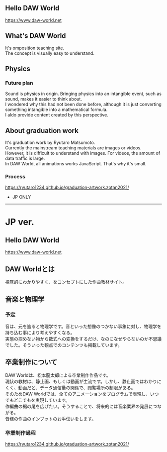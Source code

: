 ## Hello DAW World
https://www.daw-world.net

## What's DAW World
It's omposition teaching site.<br />
The concept is visually easy to understand.

## Physics
### Future plan
Sound is physics in origin. Bringing physics into an intangible event, such as sound, makes it easier to think about.<br />
I wondered why this had not been done before, although it is just converting something intangible into a mathematical formula. <br />
I aldo provide content created by this perspective. 

## About graduation work
It's graduation work by Ryutaro Matsumoto.<br />
Currently the mainstream teaching materials are images or videos.<br />
However, it is difficult to understand with images. For videos, the amount of data traffic is large.<br />
In DAW World, all animations works JavaScript. That's why it's small.

### Process
https://ryutaro1234.github.io/graduation-artwork.zotan2021/
* JP ONLY


***

# JP ver.
## Hello DAW World
https://www.daw-world.net

## DAW Worldとは
視覚的にわかりやすく、をコンセプトにした作曲教材サイト。

## 音楽と物理学
### 予定
音は、元を辿ると物理学です。音といった想像のつかない事象に対し、物理学を持ち込む事により考えやすくなる。<br />
実態の掴めない物から数式への変換をするだけ、なのになぜやらないのか不思議でした。そういった観点でのコンテンツも掲載しています。

## 卒業制作について
DAW Worldは、松本龍太郎による卒業制作作品です。<br />
現状の教材は、静止画、もしくは動画が主流です。しかし、静止画ではわかりにくく、動画だと、データ通信量の関係で、閲覧場所の制限がある。<br />
そのためDAW Worldでは、全てのアニメーションをプログラムで表現し、いつでもどこでもを実現しています。<br />
作編曲の裾の尾を広げたい。そうすることで、将来的には音楽業界の発展につながる。<br />
皆様の作曲のインプットのお手伝いをします。

### 卒業制作過程
https://ryutaro1234.github.io/graduation-artwork.zotan2021/
